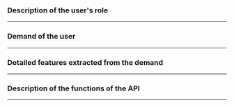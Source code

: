 ### Description of the user's role
---


### Demand of the user
---


### Detailed features extracted from the demand
---


### Description of the functions of the API
---

